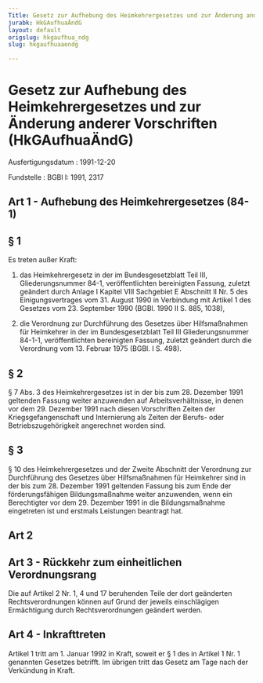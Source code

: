 ```yaml
---
Title: Gesetz zur Aufhebung des Heimkehrergesetzes und zur Änderung anderer Vorschriften
jurabk: HkGAufhuaÄndG
layout: default
origslug: hkgaufhua_ndg
slug: hkgaufhuaaendg

---
```


# Gesetz zur Aufhebung des Heimkehrergesetzes und zur Änderung anderer Vorschriften (HkGAufhuaÄndG)

Ausfertigungsdatum
:   1991-12-20

Fundstelle
:   BGBl I: 1991, 2317



## Art 1 - Aufhebung des Heimkehrergesetzes (84-1)



## § 1

Es treten außer Kraft:

1.  das Heimkehrergesetz in der im Bundesgesetzblatt Teil III, Gliederungsnummer 84-1, veröffentlichten bereinigten Fassung, zuletzt geändert durch Anlage I Kapitel VIII Sachgebiet E Abschnitt II Nr. 5 des Einigungsvertrages vom 31. August 1990 in Verbindung mit Artikel 1 des Gesetzes vom 23. September 1990 (BGBl. 1990 II S. 885, 1038),


2.  die Verordnung zur Durchführung des Gesetzes über Hilfsmaßnahmen für Heimkehrer in der im Bundesgesetzblatt Teil III Gliederungsnummer 84-1-1, veröffentlichten bereinigten Fassung, zuletzt geändert durch die Verordnung vom 13. Februar 1975 (BGBl. I S. 498).





## § 2

§ 7 Abs. 3 des Heimkehrergesetzes ist in der bis zum 28. Dezember 1991 geltenden Fassung weiter anzuwenden auf Arbeitsverhältnisse, in denen vor dem 29. Dezember 1991 nach diesen Vorschriften Zeiten der Kriegsgefangenschaft und Internierung als Zeiten der Berufs- oder Betriebszugehörigkeit angerechnet worden sind.


## § 3

§ 10 des Heimkehrergesetzes und der Zweite Abschnitt der Verordnung zur Durchführung des Gesetzes über Hilfsmaßnahmen für Heimkehrer sind in der bis zum 28. Dezember 1991 geltenden Fassung bis zum Ende der förderungsfähigen Bildungsmaßnahme weiter anzuwenden, wenn ein Berechtigter vor dem 29. Dezember 1991 in die Bildungsmaßnahme eingetreten ist und erstmals Leistungen beantragt hat.


## Art 2



## Art 3 - Rückkehr zum einheitlichen Verordnungsrang

Die auf Artikel 2 Nr. 1, 4 und 17 beruhenden Teile der dort geänderten Rechtsverordnungen können auf Grund der jeweils einschlägigen Ermächtigung durch Rechtsverordnungen geändert werden.


## Art 4 - Inkrafttreten

Artikel 1 tritt am 1. Januar 1992 in Kraft, soweit er § 1 des in Artikel 1 Nr. 1 genannten Gesetzes betrifft. Im übrigen tritt das Gesetz am Tage nach der Verkündung in Kraft.

